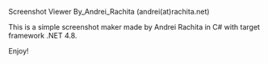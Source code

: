 Screenshot Viewer By_Andrei_Rachita (andrei(at)rachita.net)

This is a simple screenshot maker made by Andrei Rachita in C# with target framework .NET 4.8.

Enjoy!
